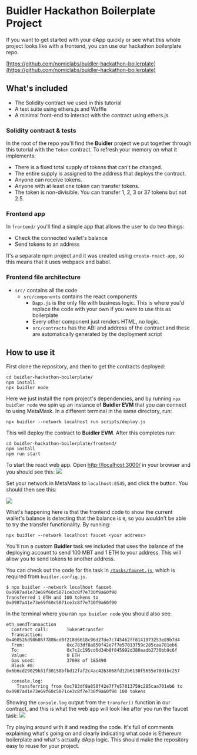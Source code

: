 # Buidler Hackathon Boilerplate Project

If you want to get started with your dApp quickly or see what this whole project looks like with a frontend, you can use our hackathon boilerplate repo.

[https://github.com/nomiclabs/buidler-hackathon-boilerplate](https://github.com/nomiclabs/buidler-hackathon-boilerplate)

## What's included

- The Solidity contract we used in this tutorial
- A test suite using ethers.js and Waffle
- A minimal front-end to interact with the contract using ethers.js

### Solidity contract & tests

In the root of the repo you'll find the **Buidler** project we put together through this tutorial with the `Token` contract. To refresh your memory on what it implements:

- There is a fixed total supply of tokens that can't be changed.
- The entire supply is assigned to the address that deploys the contract.
- Anyone can receive tokens.
- Anyone with at least one token can transfer tokens.
- The token is non-divisible. You can transfer 1, 2, 3 or 37 tokens but not 2.5.


### Frontend app
In `frontend/` you'll find a simple app that allows the user to do two things:
- Check the connected wallet's balance
- Send tokens to an address

It's a separate npm project and it was created using `create-react-app`, so this means that it uses webpack and babel.

### Frontend file architecture

- `src/` contains all the code
  - `src/components` contains the react components
    - `Dapp.js` is the only file with business logic. This is where you'd replace the code with your own if you were to use this as boilerplate
    - Every other component just renders HTML, no logic.
    - `src/contracts` has the ABI and address of the contract and these are automatically generated by the deployment script

## How to use it
First clone the repository, and then to get the contracts deployed:

```
cd buidler-hackathon-boilerplate/
npm install
npx buidler node
```

Here we just install the npm project's dependencies, and by running `npx buidler node` we spin up an instance of **Buidler EVM** that you can connect to using MetaMask. In a different terminal in the same directory, run:
```
npx buidler --network localhost run scripts/deploy.js
```
This will deploy the contract to **Buidler EVM**. After this completes run:
```
cd buidler-hackathon-boilerplate/frontend/
npm install
npm run start
```

To start the react web app. Open [http://localhost:3000/](http://localhost:3000/) in your browser and you should see this:
![](/front-5.png)
 
Set your network in MetaMask to `localhost:8545`, and click the button. You should then see this:

![](/front-2.png)

What's happening here is that the frontend code to show the current wallet's balance is detecting that the balance is `0`, so you wouldn't be able to try the transfer functionality. By running:
```
npx buidler --network localhost faucet <your address>
```

You'll run a custom **Buidler** task we included that uses the balance of the deploying account to send 100 MBT and 1 ETH to your address. This will allow you to send tokens to another address.

You can check out the code for the task in [`/tasks/faucet.js`](https://github.com/nomiclabs/buidler-hackathon-boilerplate/blob/master/tasks/faucet.js), which is required from `buidler.config.js`. 

```
$ npx buidler --network localhost faucet 0x0987a41e73e69f60c5071ce3c8f7e730f9a60f90
Transferred 1 ETH and 100 tokens to 0x0987a41e73e69f60c5071ce3c8f7e730f9a60f90
```

In the terminal where you ran `npx buidler node` you should also see:

```{10-11}
eth_sendTransaction
  Contract call:       Token#transfer
  Transaction:         0x460526d98b86f7886cd0f218d6618c96d27de7c745462ff8141973253e89b7d4
  From:                0xc783df8a850f42e7f7e57013759c285caa701eb6
  To:                  0x7c2c195cd6d34b8f845992d380aadb2730bb9c6f
  Value:               0 ETH
  Gas used:            37098 of 185490
  Block #8:            0x6b6cd29029b31f30158bfbd12faf2c4ac4263068fd12b6130f5655e70d1bc257

  console.log:
    Transferring from 0xc783df8a850f42e7f7e57013759c285caa701eb6 to 0x0987a41e73e69f60c5071ce3c8f7e730f9a60f90 100 tokens
```

Showing the `console.log` output from the `transfer()` function in our contract, and this is what the web app will look like after you run the faucet task:
![](/front-6.png)

Try playing around with it and reading the code. It's full of comments explaining what's going on and clearly indicating what code is Ethereum boilerplate and what's actually dApp logic. This should make the repository easy to reuse for your project.
